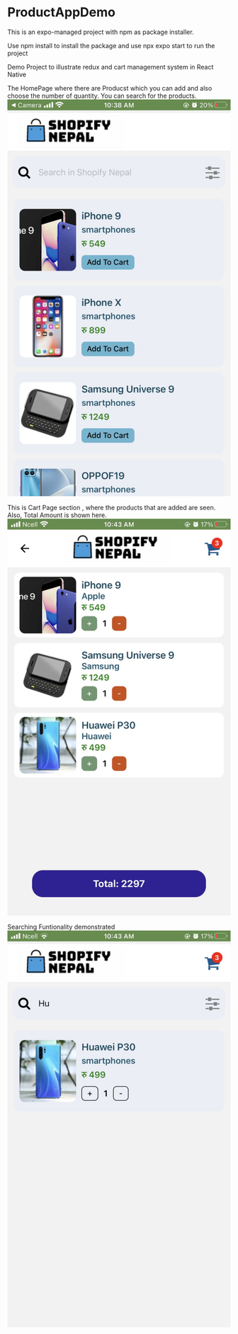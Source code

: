 # ProductAppDemo

This is an expo-managed project with npm as package installer.

Use npm install to install the package
and use npx expo start to run the project

Demo Project to illustrate redux and cart management system in React Native

The HomePage where there are Producst which you can add and also choose the number of quantity. You can search for the products.
![](/src/images/shop1.jpg)

This is Cart Page section , where the products that are added are seen. Also, Total Amount is shown here.
![](/src/images/shop2.jpg)

Searching Funtionality demonstrated
![](/src/images/shop3.jpg)
